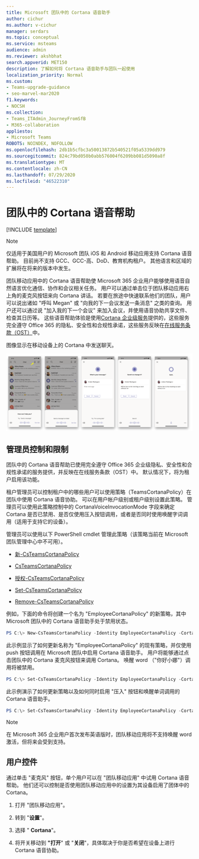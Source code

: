 ```yaml
---
title: Microsoft 团队中的 Cortana 语音助手
author: cichur
ms.author: v-cichur
manager: serdars
ms.topic: conceptual
ms.service: msteams
audience: admin
ms.reviewer: akshbhat
search.appverid: MET150
description: 了解如何将 Cortana 语音助手与团队一起使用
localization_priority: Normal
ms.custom:
- Teams-upgrade-guidance
- seo-marvel-mar2020
f1.keywords:
- NOCSH
ms.collection:
- Teams_ITAdmin_JourneyFromSfB
- M365-collaboration
appliesto:
- Microsoft Teams
ROBOTS: NOINDEX, NOFOLLOW
ms.openlocfilehash: 2db1b5cfbc3a50013872b540521f05a5339dd979
ms.sourcegitcommit: 824c79bd050b0abb576004f6209bb081d5090a8f
ms.translationtype: MT
ms.contentlocale: zh-CN
ms.lasthandoff: 07/29/2020
ms.locfileid: "46522310"
---
```

# <a name="cortana-voice-assistance-in-teams"></a>团队中的 Cortana 语音帮助

[!INCLUDE [template](includes/preview-feature.md)]

> [!Note]
> 仅适用于美国用户的 Microsoft 团队 iOS 和 Android 移动应用支持 Cortana 语音帮助。 目前尚不支持 GCC、GCC-高、DoD、教育机构租户。 其他语言和区域的扩展将在将来的版本中发生。

团队移动应用中的 Cortana 语音帮助使 Microsoft 365 企业用户能够使用语音自然语言优化通信、协作和会议相关任务。 用户可以通过单击位于团队移动应用右上角的麦克风按钮来向 Cortana 讲话。 若要在旅途中快速联系他们的团队，用户可以说出诸如 "呼叫 Megan" 或 "向我的下一会议发送一条消息" 之类的查询。 用户还可以通过说 "加入我的下一个会议" 来加入会议，并使用语音协助共享文件、检查其日历等。 这些语音帮助体验是使用[Cortana 企业级服务](https://docs.microsoft.com/microsoft-365/admin/misc/cortana-integration?view=o365-worldwide)提供的，这些服务完全遵守 Office 365 的隐私、安全性和合规性承诺，这些服务反映在[在线服务条款（OST）](https://www.microsoft.com/licensing/product-licensing/products?rtc=1)中。

图像显示在移动设备上的 Cortana 中发送聊天。

![图像显示一系列显示 Cortana 聊天会话的移动屏幕](media/cortana-on-teams-mobile.png)

## <a name="admin-control-and-limitations"></a>管理员控制和限制

团队中的 Cortana 语音帮助已使用完全遵守 Office 365 企业级隐私、安全性和合规性承诺的服务提供，并反映在在线服务条款（OST）中。 默认情况下，将为租户启用该功能。

租户管理员可以控制租户中的哪些用户可以使用策略（TeamsCortanaPolicy）在团队中使用 Cortana 语音协助。 可以在用户帐户级别或租户级别设置此策略。 管理员可以使用此策略控制中的 CortanaVoiceInvocationMode 字段来确定 Cortana 是否已禁用、是否仅使用压入按钮调用，或者是否同时使用唤醒字词调用（适用于支持它的设备）。

管理员可以使用以下 PowerShell cmdlet 管理此策略（该策略当前在 Microsoft 团队管理中心中不可用）。

- [新-CsTeamsCortanaPolicy](https://docs.microsoft.com/powershell/module/skype/New-CsTeamsCortanaPolicy)

- [CsTeamsCortanaPolicy](https://docs.microsoft.com/powershell/module/skype/Set-CsTeamsCortanaPolicy)

- [授权-CsTeamsCortanaPolicy](https://docs.microsoft.com/powershell/module/skype/Grant-CsTeamsCortanaPolicy)

- [Set-CsTeamsCortanaPolicy](https://docs.microsoft.com/powershell/module/skype/Set-CsTeamsCortanaPolicy)

- [Remove-CsTeamsCortanaPolicy](https://docs.microsoft.com/powershell/module/skype/Remove-CsTeamsCortanaPolicy)

例如，下面的命令将创建一个名为 "EmployeeCortanaPolicy" 的新策略，其中 Microsoft 团队中的 Cortana 语音助手处于禁用状态。  

```PowerShell
PS C:\> New-CsTeamsCortanaPolicy -Identity EmployeeCortanaPolicy -CortanaVoiceInvocationMode Disabled
```

此示例显示了如何更新名称为 "EmployeeCortanaPolicy" 的现有策略，并仅使用 push 按钮调用在 Microsoft 团队中启用 Cortana 语音助手。 用户将能够通过点击团队中的 Cortana 麦克风按钮来调用 Cortana。 唤醒 word （"你好小娜"）调用将被禁用。  

```PowerShell
PS C:\> Set-CsTeamsCortanaPolicy -Identity EmployeeCortanaPolicy -CortanaVoiceInvocationMode PushToTalkUserOverride
```

此示例演示了如何更新策略以及如何同时启用 "压入" 按钮和唤醒单词调用的 Cortana 语音助手。

```PowerShell
PS C:\> Set-CsTeamsCortanaPolicy -Identity EmployeeCortanaPolicy -CortanaVoiceInvocationMode WakeWordPushToTalkUserOverride
```

> [!Note]
> 在 Microsoft 365 企业用户首次发布英语版时，团队移动应用将不支持唤醒 word 激活，但将来会受到支持。

## <a name="user-control"></a>用户控件

通过单击 "麦克风" 按钮，单个用户可以在 "团队移动应用" 中试用 Cortana 语音帮助。 他们还可以控制是否使用团队移动应用中的设置为其设备启用了团体中的 Cortana。

1. 打开 "团队移动应用"。

2. 转到 "**设置**"。

3. 选择 " **Cortana**"。

4. 将开关移动到 **"打开**" 或 "**关闭**"，具体取决于你是否希望在设备上进行 Cortana 语音协助。
